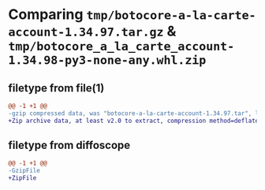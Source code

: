 # Comparing `tmp/botocore-a-la-carte-account-1.34.97.tar.gz` & `tmp/botocore_a_la_carte_account-1.34.98-py3-none-any.whl.zip`

## filetype from file(1)

```diff
@@ -1 +1 @@
-gzip compressed data, was "botocore-a-la-carte-account-1.34.97.tar", last modified: Fri May  3 01:04:28 2024, max compression
+Zip archive data, at least v2.0 to extract, compression method=deflate
```

## filetype from diffoscope

```diff
@@ -1 +1 @@
-GzipFile
+ZipFile
```

